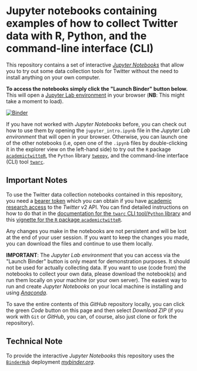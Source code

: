 # Jupyter notebooks containing examples of how to collect Twitter data with R, Python, and the command-line interface (CLI)

This repository contains a set of interactive [*Jupyter Notebooks*](https://jupyter.org/) that allow you to try out some data collection tools for Twitter without the need to install anything on your own computer.

**To access the notebooks simply click the "Launch Binder" button below.** 
This will open a [Jupyter Lab environment](https://jupyterlab.readthedocs.io/en/stable/) in your browser (**NB**: This might take a moment to load).

[![Binder](https://mybinder.org/badge_logo.svg)](https://mybinder.org/v2/gh/jobreu/twitter-linking-workshop-2022/main?urlpath=lab)

If you have not worked with *Jupyter Notebooks* before, you can check out how to use them by opening the `jupyter_intro.ipynb` file in the *Jupyter Lab environment* that will open in your browser. Otherwise, you can launch one of the other notebooks (i.e, open one of the `.ipynb` files by double-clicking it in the explorer view on the left-hand side) to try out the `R` package [`academictwitteR`](https://github.com/cjbarrie/academictwitteR), the `Python` library [`tweepy`](https://github.com/tweepy/tweepy), and the command-line interface (CLI) tool [`twarc`](https://twarc-project.readthedocs.io/en/latest/).

## Important Notes

To use the Twitter data collection notebooks contained in this repository, you need a [bearer token](https://developer.twitter.com/en/docs/authentication/oauth-2-0/bearer-tokens) which you can obtain if you have [academic research access](https://developer.twitter.com/en/solutions/academic-research/products-for-researchers) to the *Twitter* v2 API. You can find detailed instructions on how to do that in the [documentation for the `twarc` CLI tool/`Python` library](https://twarc-project.readthedocs.io/en/latest/twitter-developer-access/) and this [vignette for the `R` package `academictwitteR`](https://cran.r-project.org/web/packages/academictwitteR/vignettes/academictwitteR-auth.html).

Any changes you make in the notebooks are not persistent and will be lost at the end of your user session. If you want to keep the changes you made, you can download the files and continue to use them locally. 

**IMPORTANT**: The *Jupyter Lab environment* that you can access via the "Launch Binder" button is only meant for demonstration purposes. It should not be used for actually collecting data. If you want to use (code from) the notebooks to collect your own data, please download the notebook(s) and run them locally on your machine (or your own server). The easiest way to run and create *Jupyter Notebooks* on your local machine is installing and using [*Anaconda*](https://www.anaconda.com/products/individual).

To save the entire contents of this *GitHub* repository locally, you can click the green *Code* button on this page and then select *Download ZIP* (if you work with `Git` or *GitHub*, you can, of course, also just clone or fork the repository).

## Technical Note

To provide the interactive *Jupyter Notebooks* this repository uses the [`BinderHub`](https://binderhub.readthedocs.io/en/latest/) deployment [*mybinder.org*](https://mybinder.org/).